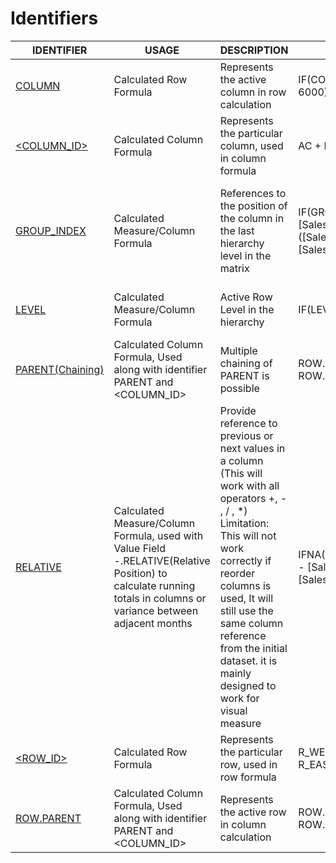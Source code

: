 # Identifiers

<table><thead><tr><th>IDENTIFIER</th><th>USAGE</th><th>DESCRIPTION</th><th data-hidden>EXAMPLE</th><th data-hidden>EXPLANATION</th></tr></thead><tbody><tr><td><a href="column.md">COLUMN</a></td><td>Calculated Row Formula</td><td>Represents the active column in row calculation</td><td>IF(COLUMN == "AC", 5000, 6000)</td><td>On using in the row formula, returns 5000 for AC column and 6000 for other columns</td></tr><tr><td><a href="less-than-column_id-greater-than.md">&#x3C;COLUMN_ID></a></td><td>Calculated Column Formula</td><td>Represents the particular column, used in column formula</td><td>AC + PY</td><td>Returns the sum of the column AC and PY</td></tr><tr><td><a href="group-index.md">GROUP_INDEX</a></td><td>Calculated Measure/Column Formula</td><td>References to the position of the column in the last hierarchy level in the matrix</td><td>IF(GROUP_INDEX = 1, [Sales],([Sales].RELATIVE(-1) - [Sales].RELATIVE),</td><td>With Months in column, Displays the Sales value when it is the 1st month/column(group_index =1), else returns for all other months, the variance between previous and current month</td></tr><tr><td><a href="level.md">LEVEL</a></td><td>Calculated Measure/Column Formula</td><td>Active Row Level in the hierarchy</td><td>IF(LEVEL = 3, 10, 5)</td><td>For each row where the heirarchy level is 3, returns 10; for other hierarchy levels, returns 5</td></tr><tr><td><a href="parent-chaining.md">PARENT(Chaining)</a></td><td>Calculated Column Formula, Used along with identifier PARENT and &#x3C;COLUMN_ID></td><td>Multiple chaining of PARENT is possible</td><td>ROW.PARENT.PARENT.AC + ROW.PARENT.PARENT.PY</td><td>For each row it adds the value of its grandparent row's AC column and PY column</td></tr><tr><td><a href="relative.md">RELATIVE</a></td><td>Calculated Measure/Column Formula, used with Value Field -.RELATIVE(Relative Position) to calculate running totals in columns or variance between adjacent months</td><td>Provide reference to previous or next values in a column (This will work with all operators +, - , / , *) Limitation: This will not work correctly if reorder columns is used, It will still use the same column reference from the initial dataset. it is mainly designed to work for visual measure</td><td>IFNA(([Sales].RELATIVE(-1) - [Sales].RELATIVE), [Sales].RELATIVE)</td><td>When Months in the columns, formula returns Sales of Previous month - Current Month Sales except when there is an error, then it returns the Sales of Current Month</td></tr><tr><td><a href="less-than-row_id-greater-than.md">&#x3C;ROW_ID></a></td><td>Calculated Row Formula</td><td>Represents the particular row, used in row formula</td><td>R_WEST.R_URBAN + R_EAST.R_URBAN</td><td>Returns the sum row Urban under West and East</td></tr><tr><td><a href="row.parent.md">ROW.PARENT</a></td><td>Calculated Column Formula, Used along with identifier PARENT and &#x3C;COLUMN_ID></td><td>Represents the active row in column calculation</td><td>ROW.PARENT.AC + ROW.PARENT.PY</td><td>For each row it adds the value of its parent row's AC column and PY column</td></tr></tbody></table>
